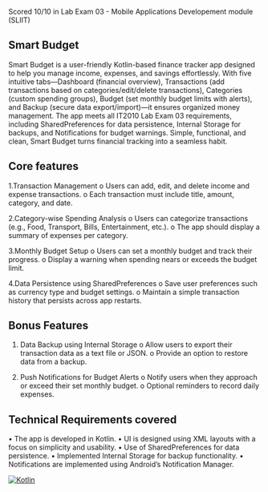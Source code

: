 Scored 10/10 in Lab Exam 03 - Mobile Applications Developement module (SLIIT)

## Smart Budget
Smart Budget is a user-friendly Kotlin-based finance tracker app designed to help you manage income, expenses, and savings effortlessly. With five intuitive tabs—Dashboard (financial overview), Transactions (add transactions based on categories/edit/delete transactions), Categories (custom spending groups), Budget (set monthly budget limits with alerts), and Backup (secure data export/import)—it ensures organized money management. The app meets all IT2010 Lab Exam 03 requirements, including SharedPreferences for data persistence, Internal Storage for backups, and Notifications for budget warnings. Simple, functional, and clean, Smart Budget turns financial tracking into a seamless habit.

## Core features
1.Transaction Management
o Users can add, edit, and delete income and expense transactions.
o Each transaction must include title, amount, category, and date.

2.Category-wise Spending Analysis
o Users can categorize transactions (e.g., Food, Transport, Bills, Entertainment, etc.).
o The app should display a summary of expenses per category.

3.Monthly Budget Setup
o Users can set a monthly budget and track their progress.
o Display a warning when spending nears or exceeds the budget limit.

4.Data Persistence using SharedPreferences
o Save user preferences such as currency type and budget settings.
o Maintain a simple transaction history that persists across app restarts.

## Bonus Features
1. Data Backup using Internal Storage
o Allow users to export their transaction data as a text file or JSON.
o Provide an option to restore data from a backup.

2. Push Notifications for Budget Alerts
o Notify users when they approach or exceed their set monthly budget.
o Optional reminders to record daily expenses.

## Technical Requirements covered
• The app is developed in Kotlin.
• UI is designed using XML layouts with a focus on simplicity and usability.
• Use of SharedPreferences for data persistence.
• Implemented Internal Storage for backup functionality.
• Notifications are implemented using Android’s Notification Manager.

[![Kotlin](https://img.shields.io/badge/Kotlin-Used-7F52FF?logo=kotlin&logoColor=white)](https://kotlinlang.org/)
